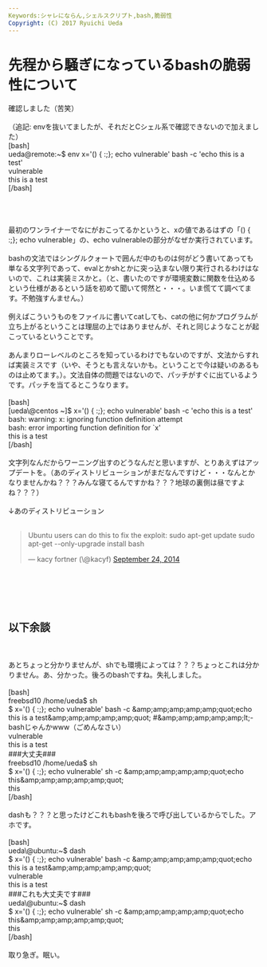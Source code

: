```yaml
---
Keywords:シャレにならん,シェルスクリプト,bash,脆弱性
Copyright: (C) 2017 Ryuichi Ueda
---
```


# 先程から騒ぎになっているbashの脆弱性について
確認しました（苦笑）<br />
<br />
（追記: envを抜いてましたが、それだとCシェル系で確認できないので加えました）<br />
[bash]<br />
ueda\@remote:~$ env x='() { :;}; echo vulnerable' bash -c 'echo this is a test'<br />
vulnerable<br />
this is a test<br />
[/bash]<br />
<br />
<!--more--><br />
<br />
最初のワンライナーでなにがおこってるかというと、xの値であるはずの「() { :;}; echo vulnerable」の、echo vulnerableの部分がなぜか実行されています。<br />
<br />
bashの文法ではシングルクォートで囲んだ中のものは何がどう書いてあっても単なる文字列であって、evalとかshとかに突っ込まない限り実行されるわけはないので、これは実装ミスかと。（と、書いたのですが環境変数に関数を仕込めるという仕様があるという話を初めて聞いて愕然と・・・。いま慌てて調べてます。不勉強すんません。）<br />
<br />
例えばこういうものをファイルに書いてcatしても、catの他に何かプログラムが立ち上がるということは理屈の上ではありませんが、それと同じようなことが起こっているということです。<br />
<br />
あんまりローレベルのところを知っているわけでもないのですが、文法からすれば実装ミスです（いや、そうとも言えないかも。ということで今は疑いのあるものは止めてます。）。文法自体の問題ではないので、パッチがすぐに出ているようです。パッチを当てるとこうなります。<br />
<br />
[bash]<br />
[ueda\@centos ~]$ x='() { :;}; echo vulnerable' bash -c 'echo this is a test'<br />
bash: warning: x: ignoring function definition attempt<br />
bash: error importing function definition for `x'<br />
this is a test<br />
[/bash]<br />
<br />
文字列なんだからワーニング出すのどうなんだと思いますが、とりあえずはアップデートを。（あのディストリビューションがまだなんですけど・・・なんとかなりませんかね？？？みんな寝てるんですかね？？？地球の裏側は昼ですよね？？？）<br />
<br />
↓あのディストリビューション<br />
<br />
<blockquote class="twitter-tweet" data-partner="tweetdeck"><p>Ubuntu users can do this to fix the exploit:&#10;&#10;sudo apt-get update&#10;sudo apt-get --only-upgrade install bash</p>&mdash; kacy fortner (\@kacyf) <a href="https://twitter.com/kacyf/status/514813590348763136">September 24, 2014</a></blockquote><br />
<script async src="//platform.twitter.com/widgets.js" charset="utf-8"></script><br />
<br />
<br />
<h2>以下余談</h2><br />
<br />
あとちょっと分かりませんが、shでも環境によっては？？？ちょっとこれは分かりません。あ、分かった。後ろのbashですね。失礼しました。<br />
<br />
[bash]<br />
freebsd10 /home/ueda$ sh<br />
$ x='() { :;}; echo vulnerable' bash -c &amp;amp;amp;amp;amp;amp;quot;echo this is a test&amp;amp;amp;amp;amp;amp;quot; #&amp;amp;amp;amp;amp;amp;lt;-bashじゃんかwww（ごめんなさい）<br />
vulnerable<br />
this is a test<br />
###大丈夫###<br />
freebsd10 /home/ueda$ sh<br />
$ x='() { :;}; echo vulnerable' sh -c &amp;amp;amp;amp;amp;amp;quot;echo this&amp;amp;amp;amp;amp;amp;quot;<br />
this<br />
[/bash]<br />
<br />
dashも？？？と思ったけどこれもbashを後ろで呼び出しているからでした。アホです。<br />
<br />
[bash]<br />
ueda\@ubuntu:~$ dash<br />
$ x='() { :;}; echo vulnerable' bash -c &amp;amp;amp;amp;amp;amp;quot;echo this is a test&amp;amp;amp;amp;amp;amp;quot; <br />
vulnerable<br />
this is a test<br />
###これも大丈夫です###<br />
ueda\@ubuntu:~$ dash<br />
$ x='() { :;}; echo vulnerable' sh -c &amp;amp;amp;amp;amp;amp;quot;echo this&amp;amp;amp;amp;amp;amp;quot;<br />
this<br />
[/bash]<br />
<br />
取り急ぎ。眠い。

